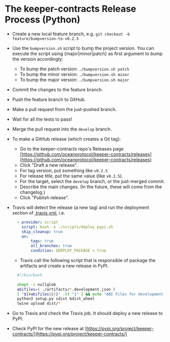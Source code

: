 # The keeper-contracts Release Process (Python)

- Create a new local feature branch, e.g. `git checkout -b feature/bumpversion-to-v0.2.5`
- Use the `bumpversion.sh` script to bump the project version. You can execute the script using {major|minor|patch} as first argument to bump the version accordingly:
  - To bump the patch version: `./bumpversion.sh patch`
  - To bump the minor version: `./bumpversion.sh minor`
  - To bump the major version: `./bumpversion.sh major`
- Commit the changes to the feature branch.
- Push the feature branch to GitHub.
- Make a pull request from the just-pushed branch.
- Wait for all the tests to pass!
- Merge the pull request into the `develop` branch.
- To make a GitHub release (which creates a Git tag):
  - Go to the keeper-contracts repo's Releases page [https://github.com/oceanprotocol/keeper-contracts/releases](https://github.com/oceanprotocol/keeper-contracts/releases)
  - Click "Draft a new release".
  - For tag version, put something like `v0.2.5`
  - For release title, put the same value (like `v0.2.5`).
  - For the target, select the `develop` branch, or the just-merged commit.
  - Describe the main changes. (In the future, these will come from the changelog.)
  - Click "Publish release".
- Travis will detect the release (a new tag) and run the deployment section of [.travis.yml](.travis.yml), i.e.

  ```yaml
    - provider: script
      script: bash -x ./scripts/deploy_pypi.sh
      skip_cleanup: true
      on:
          tags: true
          all_branches: true
          condition: $DEPLOY_PACKAGE = true
  ```
  
  - Travis call the following script that is responsible of package the artifacts and create a new release in PyPI.
  
  ```bash
    #!/bin/bash
    
    shopt -s nullglob
    abifiles=( ./artifacts/*.development.json )
    [ "${#abifiles[@]}" -lt "1" ] && echo "ABI Files for development environment not found" && exit 1
    python3 setup.py sdist bdist_wheel
    twine upload dist/*
  ```

- Go to Travis and check the Travis job. It should deploy a new release to PyPI.
- Check PyPI for the new release at [https://pypi.org/project/keeper-contracts/](https://pypi.org/project/keeper-contracts/)
